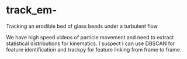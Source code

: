 # track_em-
Tracking an erodible bed of glass beads under a turbulent flow 

We have high speed videos of particle movement and need to extract statistical distributions for kinematics. 
I suspect I can use DBSCAN for feature identification and trackpy for feature linking from frame to frame.
